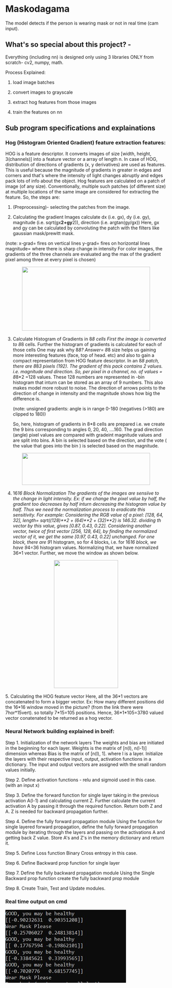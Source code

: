 # Maskodagama

The model detects if the person is wearing mask or not in real time (cam input).

## What's so special about this project? - 
Everything (including nn) is designed only using 3 libraries ONLY from scratch- cv2, numpy, math. 

Process Explained:

1. load image batches

2. convert images to grayscale

3. extract hog features from those images

4. train the features on nn

## Sub program specifications and explainations 

### Hog (Histogram Oriented Gradient) feature extraction features:

   HOG is a feature descriptor. It converts images of size [width, height, 3(channels)] into a feature vector or a array of length n. In case of HOG, distribution of
directions of gradients (x, y derivatives) are used as features. This is useful because the magnitude of gradients in greater in edges and corners and that's where the
intensity of light changes abruptly and edges pack lots of info about the object.
   Hog features are calculated on a patch of image (of any size). Conventionally, multiple such patches (of different size) at multiple locations of the same image are
considered for extracting the feature. 
So, the steps are: 
1. (Preprocessing)- selecting the patches from the image. 

2. Calculating the gradient Images
	calculate dx (i.e. gx), dy (i.e. gy), magnitude (i.e. sqrt(gx**2+gy**2)),
	direction (i.e. argtan(gy/gx))
Here, gx and gy can be calculated by convoluting the patch with the filters like gaussian mask/prewitt  mask.

(note: x-grad= fires on vertical lines
	  y-grad= fires on horizontal lines
	  magnitude= where there is sharp change in intensity
	  For color images, the gradients of the three channels are evaluated ang the max of the gradient pixel among three at every pixel is chosen)
<p align="center">
<img src= "https://miro.medium.com/max/1134/1*IwljpmrsYp99242w5wnFbQ.png" width=400 height=200>
</p>

3. Calculate Histogram of Gradients in 8*8 cells
	First the image is converted to 8*8 cells. Further the histogram of gradients is calculated for each of those cells
	One may ask why 8*8? Answer= 8*8 size helps us gaining more interesting features (face, top of head. etc) and also to gain a compact representation from HOG
	feature descriptor. In an 8*8 patch, there are 8*8*3 pixels (192). The gradient of this pack contains 2 values. i.e. magnitude and direction. So, per pixel in a
	channel, no. of values = 8*8*2 =128 values. These 128 numbers are represented in -bin histogram that inturn can be stored as an array of 9 numbers. This also
	makes model more robust to noise. The direction of arrows points to the direction of change in intensity and the magnitude shows how big the difference is. 	

	(note: unsigned gradients: angle is in range 0-180 (negatives (>180) are clipped to 180))

	So, here, histogram of gradients in 8*8 cells are prepared i.e. we create the 9 bins corresponding to angles 0, 20, 40, ....160. The grad direction (angle) pixel
	values are compared with gradeint magnitude values and are split into bins. A bin is selected based on the direction, and the vote ( the value that goes into the
	bin ) is selected based on the magnitude.   
<p align="center">
<img src= https://qph.fs.quoracdn.net/main-qimg-40197e275294e524ab2c749a74a79afb.webp  width="400" height="100">
</p>

 4. 16*16 Block Normalization
	The gradients of the images are sensiive to the change in light intensity. Ex: if we change the pixel value by half, the gradient too decreases by half inturn
	decreasing the histogram value by half. Thus we need the normalization process to eradicate this sensitivity. For example: Considering the RGB value of  a pixel:
	[128, 64, 32], length= sqrt((128)**2 + (64)**2 + (32)**2) is 146.32. dividing th vector by this value, gives [0.87, 0.43, 0.22]. Considering another vector,
	twice of first vector [256, 128, 64], by finding the normalized vector of it, we get the same [0.97, 0.43, 0.22] unchanged. For one block, there are 9*1
	histogram, so for 4 blocks, i.e. for 16*16 block, we have 9*4=36 histogram values. Normalizing that, we have normalized 36*1 vector. Further, we move the window as shown below. 
<p align="center">
<img src="https://www.learnopencv.com/wp-content/uploads/2016/12/hog-16x16-block-normalization.gif" width="200" height="400" />
</p>
5. Calculating the HOG feature vector
	Here, all the 36*1 vectors are concatenated to form a bigger vector.
	Ex: How many different positions did the 16*16 window moved in the picture?
	(from the link there were 7hor*15vert).
	so totally 7*15=105 positions.
	Hence, 36*1*105=3780 valued vector conatenated to be returned as a hog vector.

### Neural Network building explained in breif:

Step 1. Initialization of the network layers
	The weights and bias are initiated in the beginning for each layer. Weights is the matrix of [n(l), n(l-1)] dimension whereas Bias is the matrix of [n(l), 1].
	where l is a layer. 
	Initialize the layers with their respective input, output, activation functions in a dictionary. The input and output vectors  are assigned with the small random
	values initially.

Step 2. Define activation functions - relu and 
	sigmoid used in this case. (with an input x)

Step 3. Define the forward function for single layer 
	taking in the previous activation A(l-1) and calculating current Z. Further calculate the current activation A by passing it through the required function.
	Return both Z and A. Z is needed for backward propagation further.

Step 4. Define the fully forward propagation module
	Using the function for single layered forward propagation, define the fully forward propagation module by iterating through the layers and passing on the
	activations A and getting back Z value. Store A's and Z's in the memory dictionary and return it.

Step 5. Define Loss function
	Binary Cross entropy in this case. 

Step 6. Define Backward prop function for single layer

Step 7. Define the fully backward propagation module
	Using the  Single Backward prop function create the fully backward prop module

Step 8. Create Train, Test and Update modules.

### Real time output on cmd
![Screenshot](https://github.com/Pruthviraj98/Mask_wear_alarm/blob/master/images/out.JPG)
